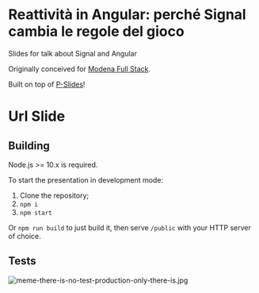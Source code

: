 # Reattività in Angular: perché Signal cambia le regole del gioco

Slides for talk about Signal and Angular

Originally conceived for [Modena Full Stack](https://www.meetup.com/it-IT/modena-full-stack).

Built on top of [P-Slides](https://github.com/MaxArt2501/p-slides)!

# Url Slide

## Building

Node.js >= 10.x is required.

To start the presentation in development mode:

1. Clone the repository;
2. `npm i`
3. `npm start`

Or `npm run build` to just build it, then serve `/public` with your HTTP server of choice.

## Tests

![meme-there-is-no-test-production-only-there-is.jpg](https://i.postimg.cc/9Q477w17/meme-there-is-no-test-production-only-there-is.jpg)
